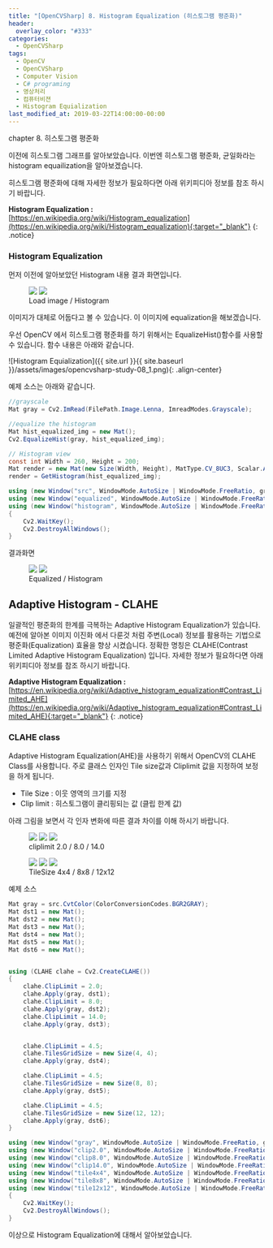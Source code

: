 ```yaml
---
title: "[OpenCVSharp] 8. Histogram Equalization (히스토그램 평준화)"
header:
  overlay_color: "#333"
categories:
  - OpenCVSharp  
tags:
  - OpenCV
  - OpenCVSharp
  - Computer Vision
  - C# programing
  - 영상처리
  - 컴퓨터비젼
  - Histogram Equialization
last_modified_at: 2019-03-22T14:00:00-00:00
---
```


chapter 8. 히스토그램 평준화

이전에 히스토그램 그래프를 알아보았습니다.
이번엔 히스토그램 평준화, 균일화라는 histogram equailization을 알아보겠습니다.

히스토그램 평준화에 대해 자세한 정보가 필요하다면 아래 위키피디아 정보를 참조 하시기 바랍니다.


**Histogram Equalization :** [https://en.wikipedia.org/wiki/Histogram_equalization](https://en.wikipedia.org/wiki/Histogram_equalization){:target="_blank"}
{: .notice}


### Histogram Equalization

먼저 이전에 알아보았던 Histogram 내용 결과 화면입니다.
<figure class="half">
    <img src="/assets/images/opencvsharp-study-07_2.png">
    <img src="/assets/images/opencvsharp-study-07_3.png">
    <figcaption> Load image / Histogram </figcaption>
</figure>

이미지가 대체로 어둡다고 볼 수 있습니다. 이 이미지에 equalization을 해보겠습니다.

우선 OpenCV 에서 히스토그램 평준화를 하기 위해서는 EqualizeHist()함수를 사용할 수 있습니다.
함수 내용은 아래와 같습니다.

![Histogram Equialization]({{ site.url }}{{ site.baseurl }}/assets/images/opencvsharp-study-08_1.png){: .align-center}

예제 소스는 아래와 같습니다.
```cs
//grayscale
Mat gray = Cv2.ImRead(FilePath.Image.Lenna, ImreadModes.Grayscale);

//equalize the histogram
Mat hist_equalized_img = new Mat();
Cv2.EqualizeHist(gray, hist_equalized_img);

// Histogram view
const int Width = 260, Height = 200;
Mat render = new Mat(new Size(Width, Height), MatType.CV_8UC3, Scalar.All(255));
render = GetHistogram(hist_equalized_img);

using (new Window("src", WindowMode.AutoSize | WindowMode.FreeRatio, gray))
using (new Window("equalized", WindowMode.AutoSize | WindowMode.FreeRatio, hist_equalized_img))
using (new Window("histogram", WindowMode.AutoSize | WindowMode.FreeRatio, render))
{
    Cv2.WaitKey();
    Cv2.DestroyAllWindows();
}
```


결과화면
<figure class="half">
    <img src="/assets/images/opencvsharp-study-08_2.png">
    <img src="/assets/images/opencvsharp-study-08_3.png">
    <figcaption>Equalized / Histogram</figcaption>
</figure>



## Adaptive Histogram - CLAHE

일괄적인 평준화의 한계를 극복하는 Adaptive Histogram Equalization가 있습니다.
예전에 알아본 이미지 이진화 에서 다룬것 처럼 주변(Local) 정보를 활용하는 기법으로 평준화(Equalization) 효율을 향상 시켰습니다.
정확한 명칭은 CLAHE(Contrast Limited Adaptive Histogram Equalization) 입니다.
자세한 정보가 필요하다면 아래 위키피디아 정보를 참조 하시기 바랍니다.


**Adaptive Histogram Equalization :** [https://en.wikipedia.org/wiki/Adaptive_histogram_equalization#Contrast_Limited_AHE](https://en.wikipedia.org/wiki/Adaptive_histogram_equalization#Contrast_Limited_AHE){:target="_blank"}
{: .notice}


### CLAHE class
Adaptive Histogram Equalization(AHE)을 사용하기 위해서 OpenCV의 CLAHE Class를 사용합니다.
주로 클래스 인자인 Tile size값과 Cliplimit 값을 지정하여 보정을 하게 됩니다.

* Tile Size : 이웃 영역의 크기를 지정
* Clip limit : 히스토그램이 클리핑되는 값 (클립 한계 값)


아래 그림을 보면서 각 인자 변화에 따른 결과 차이를 이해 하시기 바랍니다.
<figure class="third">
    <img src="/assets/images/opencvsharp-study-08_4.png">
    <img src="/assets/images/opencvsharp-study-08_5.png">
    <img src="/assets/images/opencvsharp-study-08_6.png">
    <figcaption> cliplimit 2.0 / 8.0 / 14.0 </figcaption>
</figure>
<figure class="third">
    <img src="/assets/images/opencvsharp-study-08_7.png">
    <img src="/assets/images/opencvsharp-study-08_8.png">
    <img src="/assets/images/opencvsharp-study-08_9.png">
    <figcaption> TileSize 4x4 / 8x8 / 12x12 </figcaption>
</figure>


예제 소스
```cs
Mat gray = src.CvtColor(ColorConversionCodes.BGR2GRAY);
Mat dst1 = new Mat();
Mat dst2 = new Mat();
Mat dst3 = new Mat();
Mat dst4 = new Mat();
Mat dst5 = new Mat();
Mat dst6 = new Mat();


using (CLAHE clahe = Cv2.CreateCLAHE())
{
    clahe.ClipLimit = 2.0;
    clahe.Apply(gray, dst1);
    clahe.ClipLimit = 8.0;
    clahe.Apply(gray, dst2);
    clahe.ClipLimit = 14.0;
    clahe.Apply(gray, dst3);


    clahe.ClipLimit = 4.5;
    clahe.TilesGridSize = new Size(4, 4);
    clahe.Apply(gray, dst4);

    clahe.ClipLimit = 4.5;
    clahe.TilesGridSize = new Size(8, 8);
    clahe.Apply(gray, dst5);

    clahe.ClipLimit = 4.5;
    clahe.TilesGridSize = new Size(12, 12);
    clahe.Apply(gray, dst6);
}

using (new Window("gray", WindowMode.AutoSize | WindowMode.FreeRatio, gray))
using (new Window("clip2.0", WindowMode.AutoSize | WindowMode.FreeRatio, dst1))
using (new Window("clip8.0", WindowMode.AutoSize | WindowMode.FreeRatio, dst2))
using (new Window("clip14.0", WindowMode.AutoSize | WindowMode.FreeRatio, dst3))
using (new Window("tile4x4", WindowMode.AutoSize | WindowMode.FreeRatio, dst4))
using (new Window("tile8x8", WindowMode.AutoSize | WindowMode.FreeRatio, dst5))
using (new Window("tile12x12", WindowMode.AutoSize | WindowMode.FreeRatio, dst6))
{
    Cv2.WaitKey();
    Cv2.DestroyAllWindows();
}
```

이상으로 Histogram Equalization에 대해서 알아보았습니다. 